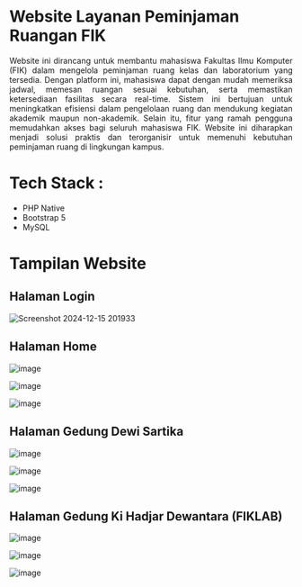 # Website Layanan Peminjaman Ruangan FIK
<p  align="justify">Website ini dirancang untuk membantu mahasiswa Fakultas Ilmu Komputer (FIK) dalam mengelola peminjaman ruang kelas dan laboratorium yang tersedia. Dengan platform ini, mahasiswa dapat dengan mudah memeriksa jadwal, memesan ruangan sesuai kebutuhan, serta memastikan ketersediaan fasilitas secara real-time. Sistem ini bertujuan untuk meningkatkan efisiensi dalam pengelolaan ruang dan mendukung kegiatan akademik maupun non-akademik. Selain itu, fitur yang ramah pengguna memudahkan akses bagi seluruh mahasiswa FIK. Website ini diharapkan menjadi solusi praktis dan terorganisir untuk memenuhi kebutuhan peminjaman ruang di lingkungan kampus.
</p>

# Tech Stack : 
<ul>
  <li>PHP Native</li>
  <li>Bootstrap 5</li>
  <li>MySQL</li>
</ul>

# Tampilan  Website 
## Halaman Login
![Screenshot 2024-12-15 201933](https://github.com/user-attachments/assets/431a535b-2034-43b6-baee-e87606794d6e)
## Halaman Home
![image](https://github.com/user-attachments/assets/21991c5c-a296-4d0c-a790-077086112a39)

![image](https://github.com/user-attachments/assets/7c598915-d5c5-4135-8081-d89abfc0cbb7)

![image](https://github.com/user-attachments/assets/3f530781-fe15-4b58-8bb5-e4a7d2c9c78c)

## Halaman Gedung Dewi Sartika
![image](https://github.com/user-attachments/assets/331b4773-22b1-46ac-8769-749c96907b7c)

![image](https://github.com/user-attachments/assets/cfd49860-abc5-4400-98c5-4f9abd55d4aa)

![image](https://github.com/user-attachments/assets/22400a0a-a644-41e6-88d6-173bd07ea65a)

## Halaman Gedung Ki Hadjar Dewantara (FIKLAB)
![image](https://github.com/user-attachments/assets/4ff12d50-d678-4f38-b04d-2acb2c1399a1)

![image](https://github.com/user-attachments/assets/8dee1259-6d25-48ed-9bd1-bbfe791c1ba8)

![image](https://github.com/user-attachments/assets/f87de51b-7dcd-410f-9261-6dbe3a8f8800)




